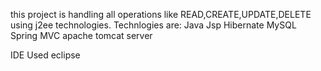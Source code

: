 this project is handling all operations like READ,CREATE,UPDATE,DELETE using j2ee technologies. Technlogies are: Java Jsp Hibernate MySQL Spring MVC apache tomcat server

IDE Used eclipse
